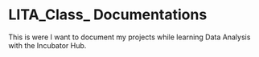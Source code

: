 # LITA_Class_ Documentations
This is were I want to document my projects  while learning Data Analysis with the Incubator Hub.
